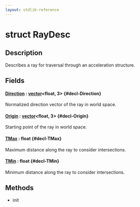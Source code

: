 ```yaml
---
layout: stdlib-reference
---
```


# struct RayDesc

## Description

Describes a ray for traversal through an acceleration structure.


## Fields

#### [Direction](/stdlib-reference/types/raydesc-03/direction-0) : [vector](/stdlib-reference/types/vector/index)\<float, 3\> {#decl-Direction}
Normalized direction vector of the ray in world space.

#### [Origin](/stdlib-reference/types/raydesc-03/origin-0) : [vector](/stdlib-reference/types/vector/index)\<float, 3\> {#decl-Origin}
Starting point of the ray in world space.

#### [TMax](/stdlib-reference/types/raydesc-03/tmax-01) : float {#decl-TMax}
Maximum distance along the ray to consider intersections.

#### [TMin](/stdlib-reference/types/raydesc-03/tmin-01) : float {#decl-TMin}
Minimum distance along the ray to consider intersections.


## Methods

* init

